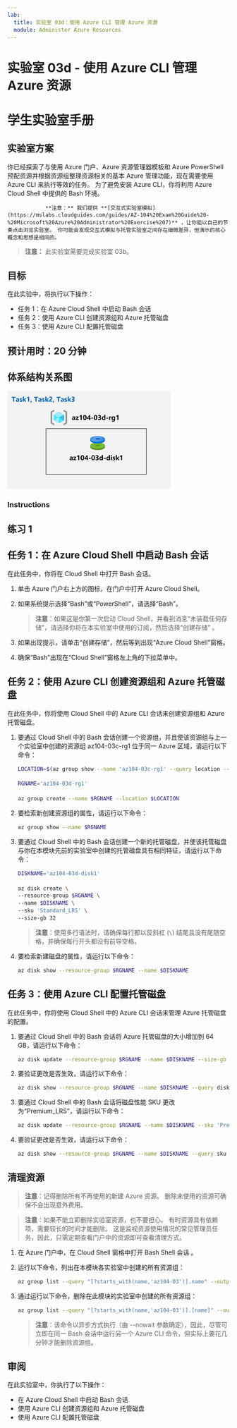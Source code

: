 ```yaml
---
lab:
  title: 实验室 03d：使用 Azure CLI 管理 Azure 资源
  module: Administer Azure Resources
---
```


# 实验室 03d - 使用 Azure CLI 管理 Azure 资源
# 学生实验室手册

## 实验室方案

你已经探索了与使用 Azure 门户、Azure 资源管理器模板和 Azure PowerShell 预配资源并根据资源组整理资源相关的基本 Azure 管理功能，现在需要使用 Azure CLI 来执行等效的任务。 为了避免安装 Azure CLI，你将利用 Azure Cloud Shell 中提供的 Bash 环境。

                **注意：** 我们提供 **[交互式实验室模拟](https://mslabs.cloudguides.com/guides/AZ-104%20Exam%20Guide%20-%20Microsoft%20Azure%20Administrator%20Exercise%207)** ，让你能以自己的节奏点击浏览实验室。 你可能会发现交互式模拟与托管实验室之间存在细微差异，但演示的核心概念和思想是相同的。 

>**注意：** 此实验室需要完成实验室 03b。

## 目标

在此实验中，将执行以下操作：

+ 任务 1：在 Azure Cloud Shell 中启动 Bash 会话
+ 任务 2：使用 Azure CLI 创建资源组和 Azure 托管磁盘
+ 任务 3：使用 Azure CLI 配置托管磁盘

## 预计用时：20 分钟

## 体系结构关系图

![image](../media/lab03d.png)

### Instructions

## 练习 1

## 任务 1：在 Azure Cloud Shell 中启动 Bash 会话

在此任务中，你将在 Cloud Shell 中打开 Bash 会话。 

1. 单击 Azure 门户右上方的图标，在门户中打开 Azure Cloud Shell。

1. 如果系统提示选择“Bash”或“PowerShell”，请选择“Bash”。 

    >**注意**：如果这是你第一次启动 Cloud Shell，并看到消息“未装载任何存储”，请选择你将在本实验室中使用的订阅，然后选择“创建存储”  。 

1. 如果出现提示，请单击“创建存储”，然后等到出现“Azure Cloud Shell”窗格。 

1. 确保“Bash”出现在“Cloud Shell”窗格左上角的下拉菜单中。

## 任务 2：使用 Azure CLI 创建资源组和 Azure 托管磁盘

在此任务中，你将使用 Cloud Shell 中的 Azure CLI 会话来创建资源组和 Azure 托管磁盘。

1. 要通过 Cloud Shell 中的 Bash 会话创建一个资源组，并且使该资源组与上一个实验室中创建的资源组 az104-03c-rg1 位于同一 Azure 区域，请运行以下命令：

   ```sh
   LOCATION=$(az group show --name 'az104-03c-rg1' --query location --out tsv)

   RGNAME='az104-03d-rg1'

   az group create --name $RGNAME --location $LOCATION
   ```
1. 要检索新创建资源组的属性，请运行以下命令：

   ```sh
   az group show --name $RGNAME
   ```
1. 要通过 Cloud Shell 中的 Bash 会话创建一个新的托管磁盘，并使该托管磁盘与你在本模块先前的实验室中创建的托管磁盘具有相同特征，请运行以下命令：

   ```sh
   DISKNAME='az104-03d-disk1'

   az disk create \
   --resource-group $RGNAME \
   --name $DISKNAME \
   --sku 'Standard_LRS' \
   --size-gb 32
   ```
    >**注意**：使用多行语法时，请确保每行都以反斜杠 (`\`) 结尾且没有尾随空格，并确保每行开头都没有前导空格。

1. 要检索新建磁盘的属性，请运行以下命令：

   ```sh
   az disk show --resource-group $RGNAME --name $DISKNAME
   ```

## 任务 3：使用 Azure CLI 配置托管磁盘

在此任务中，你将使用 Cloud Shell 中的 Azure CLI 会话来管理 Azure 托管磁盘的配置。 

1. 要通过 Cloud Shell 中的 Bash 会话将 Azure 托管磁盘的大小增加到 64 GB，请运行以下命令：

   ```sh
   az disk update --resource-group $RGNAME --name $DISKNAME --size-gb 64
   ```

1. 要验证更改是否生效，请运行以下命令：

   ```sh
   az disk show --resource-group $RGNAME --name $DISKNAME --query diskSizeGB
   ```

1. 要通过 Cloud Shell 中的 Bash 会话将磁盘性能 SKU 更改为“Premium_LRS”，请运行以下命令：

   ```sh
   az disk update --resource-group $RGNAME --name $DISKNAME --sku 'Premium_LRS'
   ```

1. 要验证更改是否生效，请运行以下命令：

   ```sh
   az disk show --resource-group $RGNAME --name $DISKNAME --query sku
   ```

## 清理资源

 > **注意**：记得删除所有不再使用的新建 Azure 资源。 删除未使用的资源可确保不会出现意外费用。

 > **注意**：如果不能立即删除实验室资源，也不要担心。 有时资源具有依赖项，需要较长的时间才能删除。 这是监视资源使用情况的常见管理员任务，因此，只需定期查看门户中的资源即可查看清理方式。 

1. 在 Azure 门户中，在 Cloud Shell 窗格中打开 Bash Shell 会话 。

1. 运行以下命令，列出在本模块各实验室中创建的所有资源组：

   ```sh
   az group list --query "[?starts_with(name,'az104-03')].name" --output tsv
   ```

1. 通过运行以下命令，删除在此模块的实验室中创建的所有资源组：

   ```sh
   az group list --query "[?starts_with(name,'az104-03')].[name]" --output tsv | xargs -L1 bash -c 'az group delete --name $0 --no-wait --yes'
   ```

    >**注意**：该命令以异步方式执行（由 --nowait 参数确定），因此，尽管可立即在同一 Bash 会话中运行另一个 Azure CLI 命令，但实际上要花几分钟才能删除资源组。

## 审阅

在此实验室中，你执行了以下操作：

- 在 Azure Cloud Shell 中启动 Bash 会话
- 使用 Azure CLI 创建资源组和 Azure 托管磁盘
- 使用 Azure CLI 配置托管磁盘

